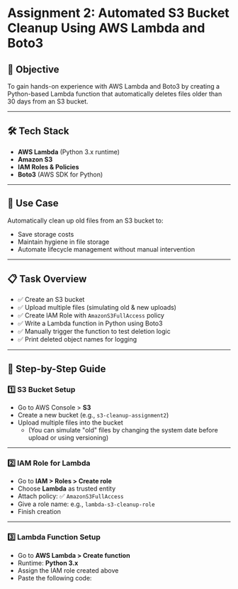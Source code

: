 # Assignment 2: Automated S3 Bucket Cleanup Using AWS Lambda and Boto3

## 📌 Objective
To gain hands-on experience with AWS Lambda and Boto3 by creating a Python-based Lambda function that automatically deletes files older than 30 days from an S3 bucket.

---

## 🛠️ Tech Stack
- **AWS Lambda** (Python 3.x runtime)
- **Amazon S3**
- **IAM Roles & Policies**
- **Boto3** (AWS SDK for Python)

---

## 📁 Use Case
Automatically clean up old files from an S3 bucket to:
- Save storage costs
- Maintain hygiene in file storage
- Automate lifecycle management without manual intervention

---

## 📋 Task Overview

- ✅ Create an S3 bucket
- ✅ Upload multiple files (simulating old & new uploads)
- ✅ Create IAM Role with `AmazonS3FullAccess` policy
- ✅ Write a Lambda function in Python using Boto3
- ✅ Manually trigger the function to test deletion logic
- ✅ Print deleted object names for logging

---

## 🧾 Step-by-Step Guide

### 1️⃣ S3 Bucket Setup

- Go to AWS Console > **S3**
- Create a new bucket (e.g., `s3-cleanup-assignment2`)
- Upload multiple files into the bucket  
  - (You can simulate "old" files by changing the system date before upload or using versioning)

---

### 2️⃣ IAM Role for Lambda

- Go to **IAM > Roles > Create role**
- Choose **Lambda** as trusted entity
- Attach policy: ✅ `AmazonS3FullAccess`
- Give a role name: e.g., `lambda-s3-cleanup-role`
- Finish creation

---

### 3️⃣ Lambda Function Setup

- Go to **AWS Lambda > Create function**
- Runtime: **Python 3.x**
- Assign the IAM role created above
- Paste the following code: